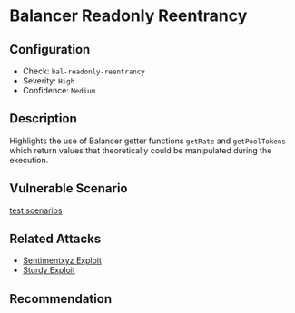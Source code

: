 # Balancer Readonly Reentrancy

## Configuration
* Check: `bal-readonly-reentrancy`
* Severity: `High`
* Confidence: `Medium`

## Description
Highlights the use of Balancer getter functions `getRate` and `getPoolTokens` which return values that theoretically could be manipulated during the execution.

## Vulnerable Scenario
[test scenarios](../../tests/balancer/readonly_reentrancy_test.sol)

## Related Attacks
* [Sentimentxyz Exploit](https://quillaudits.medium.com/decoding-sentiment-protocols-1-million-exploit-quillaudits-f36bee77d376)
* [Sturdy Exploit](https://blog.solidityscan.com/sturdy-finance-hack-analysis-bd8605cd2956)

## Recommendation

